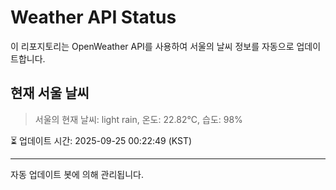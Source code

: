 
# Weather API Status

이 리포지토리는 OpenWeather API를 사용하여 서울의 날씨 정보를 자동으로 업데이트합니다.

## 현재 서울 날씨
> 서울의 현재 날씨: light rain, 온도: 22.82°C, 습도: 98%

⏳ 업데이트 시간: 2025-09-25 00:22:49 (KST)

---
자동 업데이트 봇에 의해 관리됩니다.
